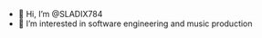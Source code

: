 - 👋 Hi, I’m @SLADIX784
- 👀 I’m interested in software engineering and music production
<!---
SLADIX784/SLADIX784 is a ✨ special ✨ repository because its `README.md` (this file) appears on your GitHub profile.
You can click the Preview link to take a look at your changes.
--->
